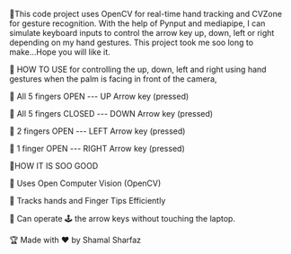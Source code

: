 📢This code project uses OpenCV for real-time hand tracking and CVZone for gesture recognition. With the help of Pynput and mediapipe, I can simulate keyboard inputs to control the arrow key up, down, left or right depending on my hand gestures. This project took me soo long to make...Hope you will like it.




🎯 HOW TO USE for controlling the up, down, left and right using hand gestures when the palm is facing in front of the camera,

📌 All 5 fingers OPEN   ---   UP Arrow key (pressed)

📌 All 5 fingers CLOSED   ---   DOWN Arrow key (pressed)

📌 2 fingers OPEN   ---   LEFT Arrow key (pressed)

📌 1 finger OPEN   ---   RIGHT Arrow key (pressed)



🎯HOW IT IS SOO GOOD


🔑 Uses Open Computer Vision (OpenCV)

🔑 Tracks hands and Finger Tips Efficiently

🔑 Can operate 🕹️ the arrow keys without touching the laptop.



🏆 Made with ❤️ by Shamal Sharfaz
